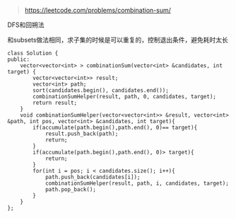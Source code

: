 
>https://leetcode.com/problems/combination-sum/

DFS和回朔法

和subsets做法相同，求子集的时候是可以重复的，控制退出条件，避免耗时太长

	class Solution {
	public:
	    vector<vector<int> > combinationSum(vector<int> &candidates, int target) {
	        vector<vector<int>> result;
	        vector<int> path;
	        sort(candidates.begin(), candidates.end());
	        combinationSumHelper(result, path, 0, candidates, target);
	        return result;
	    }
	    void combinationSumHelper(vector<vector<int>> &result, vector<int> &path, int pos, vector<int> &candidates, int target){
	        if(accumulate(path.begin(),path.end(), 0)== target){
	            result.push_back(path);
	            return;
	        }
	        if(accumulate(path.begin(),path.end(), 0)> target){
	            return;
	        }
	        for(int i = pos; i < candidates.size(); i++){
	            path.push_back(candidates[i]);
	            combinationSumHelper(result, path, i, candidates, target);
	            path.pop_back();
	        }
	    }
	};

   
